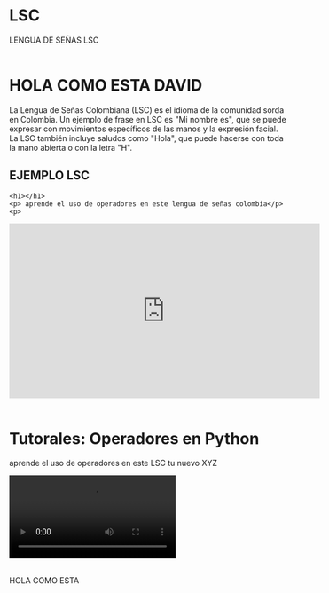 # LSC
LENGUA DE SEÑAS LSC 
<DOCTYPE html>
<html>
      <head>
          <title>Lnegua de señas del colombiano</title>
      </head>
    </body>
<header>
</header>

<h1>HOLA COMO ESTA DAVID</h1>
            <p>
            La Lengua de Señas Colombiana (LSC) es el idioma de la comunidad sorda en Colombia. Un ejemplo de frase en LSC es "Mi nombre es", que se puede expresar con movimientos específicos de las manos y la expresión facial. La LSC también incluye saludos como "Hola", que puede hacerse con toda la mano abierta o con la letra "H". 
            </p>
<main>
<h2>EJEMPLO LSC </h2>

    <h1></h1>
    <p> aprende el uso de operadores en este lengua de señas colombia</p><p>
<div class="video-container">
<iframe width="560" height="315" src="https://www.youtube.com/embed/NunfNnd-T9A?si=p799Tp9iuWxMs0Lj" title="YouTube video player" frameborder="0" allow="accelerometer; autoplay; clipboard-write; encrypted-media; gyroscope; picture-in-picture; web-share" referrerpolicy="strict-origin-when-cross-origin" allowfullscreen></iframe>
<div>
<br>
<div class="video-container">
<h1>Tutorales: Operadores en Python</h1>
<p> aprende el uso de operadores en este LSC tu nuevo XYZ</p>
<video src="DAVID.ANDREY.mp4" type="video/mp4"controls>
 sorpesar mis amigos inviacion cumpleñaos comunindad sorda mi con andrey noevia ! años 36
</video>
<div>
<br>
</main>

<footer>
    <p> HOLA COMO ESTA</p>
    </footer>

</footer>
